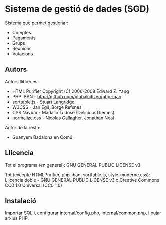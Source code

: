 # Sistema de gestió de dades (SGD)

Sistema que permet gestionar:

- Comptes
- Pagaments
- Grups
- Reunions
- Votacions

## Autors

Autors llibreries: 

- HTML Purifier Copyright (C)  2006-2008 Edward Z. Yang
- PHP IBAN - http://github.com/globalcitizen/php-iban
- sorttable.js - Stuart Langridge
- W3CSS - Jan Egil, Borge Refsnes
- CSS Navbar - Madalin Tudose (DeliciousThemes)
- normalize.css - Nicolas Gallagher, Jonathan Neal

Autor de la resta:

- Guanyem Badalona en Comú

## Llicencia

Tot el programa (en general): GNU GENERAL PUBLIC LICENSE v3

Tot (excepte HTMLPurifier, php-iban, sorttable.js, style-moderne.css): Llicencia doble - GNU GENERAL PUBLIC LICENSE v3 o Creative Commons CC0 1.0 Universal (CC0 1.0)

## Instalació

Importar SQL i, configurar internal/config.php, internal/common.php, i pujar arxius PHP.